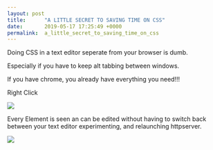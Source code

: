 ```yaml
---
layout: post
title:      "A LITTLE SECRET TO SAVING TIME ON CSS"
date:       2019-05-17 17:25:49 +0000
permalink:  a_little_secret_to_saving_time_on_css
---
```



Doing CSS in a text editor seperate from your browser is dumb.

Especially if you have to keep alt tabbing between windows.

If you have chrome, you already have everything you need!!!

Right Click

![](https://i.imgur.com/oxe2wc2.png)

Every Element is seen an can be edited without having to switch back between your text editor experimenting, and relaunching httpserver.

![](https://i.imgur.com/LJuJKfx.png)

